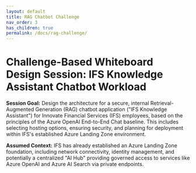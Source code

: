 ```yaml
---
layout: default
title: RAG Chatbot Challenge
nav_order: 3
has_children: true
permalink: /docs/rag-challenge/
---
```


# Challenge-Based Whiteboard Design Session: IFS Knowledge Assistant Chatbot Workload

**Session Goal:** Design the architecture for a secure, internal Retrieval-Augmented Generation (RAG) chatbot application ("IFS Knowledge Assistant") for Innovate Financial Services (IFS) employees, based on the principles of the Azure OpenAI End-to-End Chat baseline. This includes selecting hosting options, ensuring security, and planning for deployment within IFS's established Azure Landing Zone environment.

**Assumed Context:** IFS has already established an Azure Landing Zone foundation, including network connectivity, identity management, and potentially a centralized "AI Hub" providing governed access to services like Azure OpenAI and Azure AI Search via private endpoints.